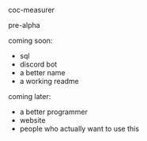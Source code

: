 coc-measurer

pre-alpha

coming soon:
- sql
- discord bot
- a better name
- a working readme

coming later:
- a better programmer
- website
- people who actually want to use this